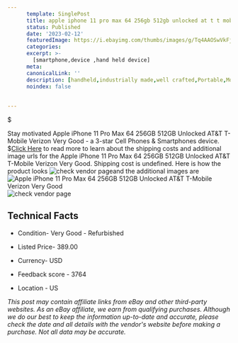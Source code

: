 ```yaml
---
      template: SinglePost
      title: apple iphone 11 pro max 64 256gb 512gb unlocked at t t mobile verizon very good
      status: Published
      date: '2023-02-12'
      featuredImage: https://i.ebayimg.com/thumbs/images/g/Tq4AAOSwVkFjyBt~/s-l225.jpg
      categories: 
      excerpt: >-
        [smartphone,device ,hand held device]
      meta:
      canonicalLink: ''
      description: [handheld,industrially made,well crafted,Portable,Mobile,Compact,Convenient,Lightweight,Maneuverable,Man-portable,Miniature,Carriable,Hand-held,Light,Holdable,Transportable,Mobile device,Pocket-sized,On-the-go,Wireless,Cordless,Compact size,Convenient size, smartphone,device ,hand held device]
      noindex: false
      
        
---
```

$

Stay motivated Apple iPhone 11 Pro Max 64 256GB 512GB Unlocked AT&T T-Mobile Verizon Very Good - a 3-star Cell Phones & Smartphones device.
$[Click Here](https://www.ebay.com/itm/224591387927?hash=item344ab09d17%3Ag%3ATq4AAOSwVkFjyBt%7E&mkevt=1&mkcid=1&mkrid=711-53200-19255-0&campid=%253CePNCampaignId%253E&customid=%253CreferenceId%253E&toolid=10049) to read more to learn about the shipping costs and additional image urls for the Apple iPhone 11 Pro Max 64 256GB 512GB Unlocked AT&T T-Mobile Verizon Very Good. Shipping cost is undefined. Here is how the product looks ![check vendor page](https://i.ebayimg.com/thumbs/images/g/Tq4AAOSwVkFjyBt~/s-l225.jpg)and the additional images are![Apple iPhone 11 Pro Max 64 256GB 512GB Unlocked AT&T T-Mobile Verizon Very Good](https://i.ebayimg.com/images/g/Tq4AAOSwVkFjyBt~/s-l1600.jpg)![check vendor page](https://origin-galleryplus.ebayimg.com/ws/web/224591387927_2_0_1/225x225.jpg,https://origin-galleryplus.ebayimg.com/ws/web/224591387927_3_0_1/225x225.jpg)



 ## Technical Facts 



     
      

 - Condition- Very Good - Refurbished 


      

 - Listed Price- 389.00 


      

 - Currency- USD 


      

 - Feedback score - 3764 


      

 - Location - US 


      
      

 *_This post may contain affiliate links from eBay and other third-party websites. As an eBay affiliate, we earn from qualifying purchases. Although we do our best to keep the information up-to-date and accurate, please check the date and all details with the vendor's website before making a purchase. Not all data may be accurate._*






